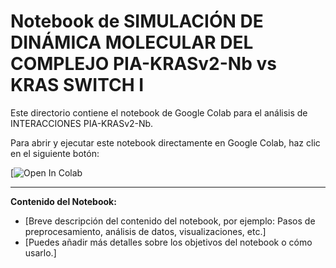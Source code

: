 # Notebook de SIMULACIÓN DE DINÁMICA MOLECULAR DEL COMPLEJO PIA-KRASv2-Nb vs KRAS SWITCH I

Este directorio contiene el notebook de Google Colab para el análisis de INTERACCIONES PIA-KRASv2-Nb.

Para abrir y ejecutar este notebook directamente en Google Colab, haz clic en el siguiente botón:

[![Open In Colab](https://colab.research.google.com/github/NachoPeinador/PIA-KRASv2-Nb/blob/main/MD_Simulation/MD_simulation.ipynb)

---

**Contenido del Notebook:**
* [Breve descripción del contenido del notebook, por ejemplo: Pasos de preprocesamiento, análisis de datos, visualizaciones, etc.]
* [Puedes añadir más detalles sobre los objetivos del notebook o cómo usarlo.]

